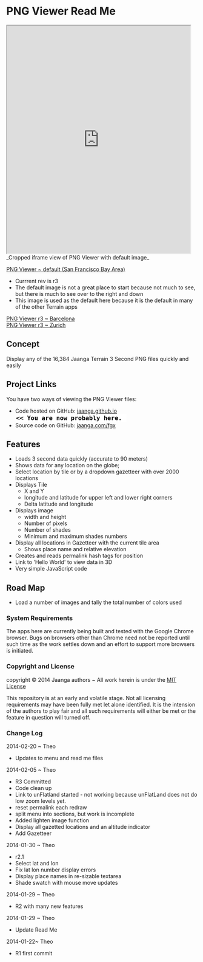 PNG Viewer Read Me
==================

<iframe src=http://jaanga.github.io/terrain-viewer/png-viewer/r3/png-viewer-r3.html width=96% height=600px >
visible here: http://jaanga.github.io/terrain-viewer/png-viewer/ </iframe>
_Cropped iframe view of PNG Viewer with default image_

[PNG Viewer ~ default (San Francisco Bay Area)]( http://jaanga.github.io/terrain-viewer/png-viewer/latest/index.html )   

* Currrent rev is r3
* The default image is not a great place to start because not much to see, but there is much to see over to the right and down
* This image is used as the default here because it is the default in many of the other Terrain apps  

[PNG Viewer r3 ~ Barcelona]( http://jaanga.github.io/terrain-viewer/png-viewer/r3/png-viewer-r3.html#64#47 )  
[PNG Viewer r3 ~ Zurich]( http://jaanga.github.io/terrain-viewer/png-viewer/r3/png-viewer-r3.html#67#44 )  

## Concept

Display any of the 16,384 Jaanga Terrain 3 Second PNG files quickly and easily

## Project Links

You have two ways of viewing the PNG Viewer files:

* Code hosted on GitHub: [jaanga.github.io]( http://jaanga.github.io/terrain-viewer/png-viewer/ "view the files as apps." ) <input value="<< You are now probably here." size=28 style="font:bold 12pt monospace;border-width:0;" >  
* Source code on GitHub: [jaanga.com/fgx]( https://github.com/jaanga/terrain-viewer/tree/gh-pages/png-viewer/ "View the files as source code." ) <scan style=display:none ><< You are now probably here.</scan>


## Features

- Loads 3 second data quickly (accurate to 90 meters) 
- Shows data for any location on the globe;
- Select location by tile or by a dropdown gazetteer with over 2000 locations
- Displays Tile 
	- X and Y
	- longitude and latitude for upper left and lower right corners
	- Delta latitude and longitude
- Displays image
	- width and height
	- Number of pixels
	- Number of shades
	- Minimum and maximum shades numbers
- Display all locations in Gazetteer with the current tile area
	- Shows place name and relative elevation
- Creates and reads permalink hash tags for position
- Link to 'Hello World' to view data in 3D
- Very simple JavaScript code

## Road Map

* Load a number of images and tally the total number of colors used

### System Requirements

The apps here are currently being built and tested with the Google Chrome browser. 
Bugs on browsers other than Chrome need not be reported until such time as the work settles down and an effort to support more browsers is initiated.


### Copyright and License
copyright &copy; 2014 Jaanga authors ~ All work herein is under the [MIT License](http://jaanga.github.io/libs/jaanga-copyright-and-mit-license.md)

This repository is at an early and volatile stage. Not all licensing requirements may have been fully met let alone identified. It is the intension of the authors to play fair and all such requirements will either be met or the feature in question will turned off.

### Change Log

2014-02-20 ~ Theo

* Updates to menu and read me files

2014-02-05 ~ Theo

* R3 Committed
* Code clean up
* Link to unFlatland started - not working because unFlatLand does not do low zoom levels yet.
* reset permalink each redraw
* split menu into sections, but work is incomplete
* Added lighten image function 
* Display all gazetted locations and an altitude indicator
* Add Gazetteer

2014-01-30 ~ Theo

* r2.1
* Select lat and lon
* Fix lat lon number display errors
* Display place names in re-sizable textarea
* Shade swatch with mouse move updates

2014-01-29 ~ Theo

* R2 with many new features


2014-01-29 ~ Theo

* Update Read Me


2014-01-22~ Theo

* R1 first commit